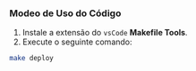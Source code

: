 ### **Modeo de Uso do Código**
1. Instale a extensão do `vsCode` **Makefile Tools**.
1. Execute o seguinte comando:
```bash
make deploy
```
